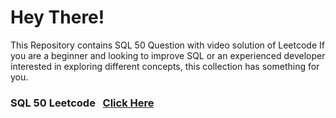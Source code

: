 # Hey There!

This Repository contains SQL 50 Question with video solution of Leetcode 
If you are a beginner and looking to improve SQL or an experienced developer interested in exploring different concepts, this collection has something for you.

### SQL 50 Leetcode &nbsp; <a href="https://leetcode.com/studyplan/top-sql-50/" target="blank">Click Here</a>

